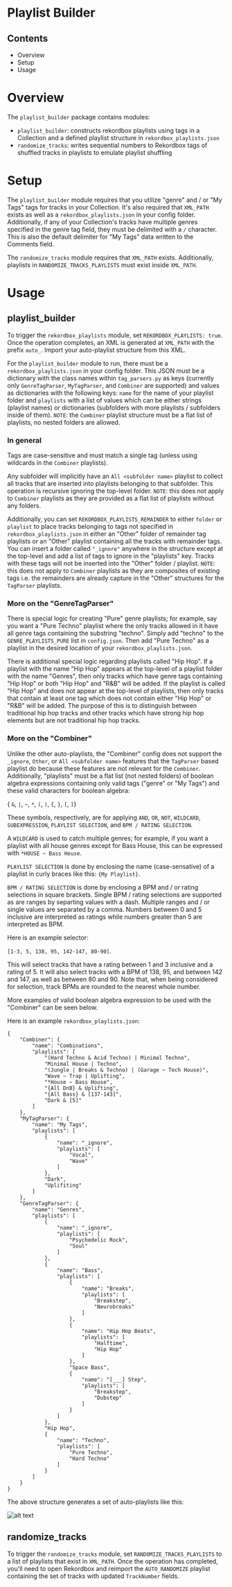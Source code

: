 # Playlist Builder

## Contents
* Overview
* Setup
* Usage

# Overview
The `playlist_builder` package contains modules:
* `playlist_builder`: constructs rekordbox playlists using tags in a Collection and a defined playlist structure in `rekordbox_playlists.json`
* `randomize_tracks`: writes sequential numbers to Rekordbox tags of shuffled tracks in playlists to emulate playlist shuffling

# Setup
The `playlist_builder` module requires that you utilize "genre" and / or "My Tags" tags for tracks in your Collection. It's also required that `XML_PATH` exists as well as a `rekordbox_playlists.json` in your config folder. Additionally, if any of your Collection's tracks have multiple genres specified in the genre tag field, they must be delimited with a `/` character. This is also the default delimiter for "My Tags" data written to the Comments field.

The `randomize_tracks` module requires that `XML_PATH` exists. Additionally, playlists in `RANDOMIZE_TRACKS_PLAYLISTS` must exist inside `XML_PATH`.

# Usage

## playlist_builder 
To trigger the `rekordbox_playlists` module, set `REKORDBOX_PLAYLISTS: true`. Once the operation completes, an XML is generated at `XML_PATH` with the prefix `auto_`. Import your auto-playlist structure from this XML.

For the `playlist_builder` module to run, there must be a `rekordbox_playlists.json` in your config folder. This JSON must be a dictionary with the class names within `tag_parsers.py` as keys (currently only `GenreTagParser`, `MyTagParser`, and `Combiner` are supported) and values as dictionaries with the following keys: `name` for the name of your playlist folder and `playlists` with a list of values which can be either strings (playlist names) or dictionaries (subfolders with more playlists / subfolders inside of them). `NOTE`: the `Combiner` playlist structure must be a flat list of playlists, no nested folders are allowed.

### In general
Tags are case-sensitive and must match a single tag (unless using wildcards in the `Combiner` playlists).

Any subfolder will implicitly have an `All <subfolder name>` playlist to collect all tracks that are inserted into playlists belonging to that subfolder. This operation is recursive ignoring the top-level folder. `NOTE`: this does not apply to `Combiner` playlists as they are provided as a flat list of playlists without any folders.

Additionally, you can set `REKORDBOX_PLAYLISTS_REMAINDER` to either `folder` or `playlist` to place tracks belonging to tags not specified in `rekordbox_playlists.json` in either an "Other" folder of remainder tag playlists or an "Other" playlist containing all the tracks with remainder tags. You can insert a folder called `"_ignore"` anywhere in the structure except at the top-level and add a list of tags to ignore in the "playlists" key. Tracks with these tags will not be inserted into the "Other" folder / playlist. `NOTE`: this does not apply to `Combiner` playlists as they are composites of existing tags i.e. the remainders are already capture in the "Other" structures for the `TagParser` playlists.

### More on the "GenreTagParser"
There is special logic for creating "Pure" genre playlists; for example, say you want a "Pure Techno" playlist where the only tracks allowed in it have all genre tags containing the substring "techno". Simply add "techno" to the `GENRE_PLAYLISTS_PURE` list in `config.json`. Then add "Pure Techno" as a playlist in the desired location of your `rekordbox_playlists.json`.

There is additional special logic regarding playlists called "Hip Hop". If a playlist with the name "Hip Hop" appears at the top-level of a playlist folder with the name "Genres", then only tracks which have genre tags containing "Hip Hop" or both "Hip Hop" and "R&B" will be added. If the playlist is called "Hip Hop" and does not appear at the top-level of playlists, then only tracks that contain at least one tag which does not contain either "Hip Hop" or "R&B" will be added. The purpose of this is to distinguish between traditional hip hop tracks and other tracks which have strong hip hop elements but are not traditional hip hop tracks.

### More on the "Combiner"
Unlike the other auto-playlists, the "Combiner" config does not support the `_ignore`, `Other`, or `All <subfolder name>` features that the `TagParser` based playlist do because these features are not relevant for the `Combiner`. Additionally, "playlists" must be a flat list (not nested folders) of boolean algebra expressions containing only valid tags ("genre" or "My Tags") and these valid characters for boolean algebra:

{ `&`, `|`, `~`, `*`, `(`, `)`, `{`, `}`, `[`, `]`}

These symbols, respectively, are for applying `AND`, `OR`, `NOT`, `WILDCARD`, `SUBEXPRESSION`, `PLAYLIST SELECTION`, and `BPM / RATING SELECTION`.

A `WILDCARD` is used to catch multiple genres; for example, if you want a playlist with all house genres except for Bass House, this can be expressed with `*HOUSE ~ Bass House`.

`PLAYLIST SELECTION` is done by enclosing the name (case-sensative) of a playlist in curly braces like this: `{My Playlist}`.

`BPM / RATING SELECTION` is done by enclosing a BPM and / or rating selections in square brackets. Single BPM / rating selections are supported as are ranges by separting values with a dash. Multiple ranges and / or single values are separated by a comma. Numbers between 0 and 5 inclusive are interpreted as ratings while numbers greater than 5 are interpreted as BPM. 

Here is an example selector:

`[1-3, 5, 138, 95, 142-147, 80-90]`. 

This will select tracks that have a rating between 1 and 3 inclusive and a rating of 5. It will also select tracks with a BPM of 138, 95, and between 142 and 147, as well as between 80 and 90. Note that, when being considered for selection, track BPMs are rounded to the nearest whole number.

More examples of valid boolean algebra expression to be used with the "Combiner" can be seen below.

Here is an example `rekordbox_playlists.json`:
```
{
    "Combiner": {
        "name": "Combinations",
        "playlists": [
            "(Hard Techno & Acid Techno) | Minimal Techno",
            "Minimal House | Techno",
            "(Jungle | Breaks & Techno) | (Garage ~ Tech House)",
            "Wave ~ Trap | Uplifting",
            "*House ~ Bass House",
            "{All DnB} & Uplifting",
            "{All Bass} & [137-143]",
            "Dark & [5]"
        ]
    },
    "MyTagParser": {
        "name": "My Tags",
        "playlists": [
            {
                "name": "_ignore",
                "playlists": [
                    "Vocal",
                    "Wave"
                ]
            },
            "Dark",
            "Uplifiting"
        ]
    },
    "GenreTagParser": {
        "name": "Genres",
        "playlists": [
            {
                "name": "_ignore",
                "playlists": [
                    "Psychedelic Rock",
                    "Soul"
                ]
            },
            {
                "name": "Bass",
                "playlists": [
                    {
                        "name": "Breaks",
                        "playlists": [
                            "Breakstep",
                            "Neurobreaks"
                        ]
                    },
                    {
                        "name": "Hip Hop Beats",
                        "playlists": [
                            "Halftime",
                            "Hip Hop"
                        ]
                    },
                    "Space Bass",
                    {
                        "name": "[___] Step",
                        "playlists": [
                            "Breakstep",
                            "Dubstep"
                        ]
                    }
                ]
            },
            "Hip Hop",
            {
                "name": "Techno",
                "playlists": [
                    "Pure Techno",
                    "Hard Techno"
                ]
            }
        ]
    }
}
```
The above structure generates a set of auto-playlists like this:

![alt text](https://raw.githubusercontent.com/a-rich/DJ-Tools/images/Pioneer_Auto_Playlist.png "Automatic Genre Playlist")

## randomize_tracks
To trigger the `randomize_tracks` module, set `RANDOMIZE_TRACKS_PLAYLISTS` to a list of playlists that exist in `XML_PATH`. Once the operation has completed, you'll need to open Rekordbox and reimport the `AUTO_RANDOMIZE` playlist containing the set of tracks with updated `TrackNumber` fields.